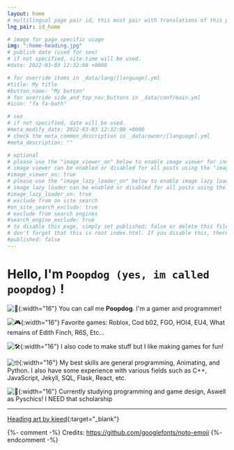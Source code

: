 ```yaml
---
layout: home
# multilingual page pair id, this must pair with translations of this page. (This name must be unique)
lng_pair: id_home

# image for page specific usage
img: ":home-heading.jpg"
# publish date (used for seo)
# if not specified, site.time will be used.
#date: 2022-03-03 12:32:00 +0000

# for override items in _data/lang/[language].yml
#title: My title
#button_name: "My button"
# for override side_and_top_nav_buttons in _data/conf/main.yml
#icon: "fa fa-bath"

# seo
# if not specified, date will be used.
#meta_modify_date: 2022-03-03 12:32:00 +0000
# check the meta_common_description in _data/owner/[language].yml
#meta_description: ""

# optional
# please use the "image_viewer_on" below to enable image viewer for individual pages or posts (_posts/ or [language]/_posts folders).
# image viewer can be enabled or disabled for all posts using the "image_viewer_posts: true" setting in _data/conf/main.yml.
#image_viewer_on: true
# please use the "image_lazy_loader_on" below to enable image lazy loader for individual pages or posts (_posts/ or [language]/_posts folders).
# image lazy loader can be enabled or disabled for all posts using the "image_lazy_loader_posts: true" setting in _data/conf/main.yml.
#image_lazy_loader_on: true
# exclude from on site search
#on_site_search_exclude: true
# exclude from search engines
#search_engine_exclude: true
# to disable this page, simply set published: false or delete this file
# don't forget that this is root index.html. If you disable this, there will be no index.html page to open
#published: false
---
```


# Hello, I'm `Poopdog (yes, im called poopdog)` !

![👋](:wave.svg){:width="16"} You can call me **Poopdog**. I'm a gamer and programmer!

![🎮](:gaming.svg){:width="16"} Favorite games: Roblox, Cod b02, FGO, HOI4, EU4, What remains of Edith Finch, R6S, Etc...

![🛠️](:wrench.svg){:width="16"} I also code to make stuff but I like making games for fun! 

![🤓](:nerdge.svg){:width="16"} My best skills are general programming, Animating, and Python. I also have some experience with various fields such as C++, JavaScript, Jekyll, SQL, Flask, React, etc.

![🚩](:flag.svg){:width="16"} Currently studying programming and game design, Aswell as Pyschics! I NEED that scholarship
<hr>

[Heading art by kieed](https://www.pixiv.net/en/artworks/118314218){:target="\_blank"}

{%- comment -%}
Credits: https://github.com/googlefonts/noto-emoji
{%- endcomment -%}
